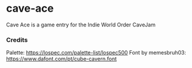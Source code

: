 # cave-ace
Cave Ace is a game entry for the Indie World Order CaveJam

### Credits

Palette: https://lospec.com/palette-list/lospec500
Font by memesbruh03: https://www.dafont.com/pt/cube-cavern.font
